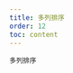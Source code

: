 ```yaml
---
title: 多列排序
order: 12
toc: content
---
```


<code src='../examples/SortMultiple.tsx' description='`column.sorter` 支持 `weight` 字段以配置多列排序优先级。通过 `sorter.compare` 配置排序逻辑，`sorter.weight` 值越高优先级越高'>多列排序</code>
